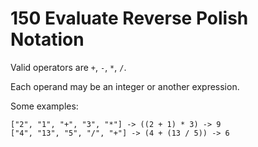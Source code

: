# 150 Evaluate Reverse Polish Notation

Valid operators are `+`, `-`, `*`, `/`. 

Each operand may be an integer or another expression.

Some examples:

```
["2", "1", "+", "3", "*"] -> ((2 + 1) * 3) -> 9
["4", "13", "5", "/", "+"] -> (4 + (13 / 5)) -> 6
```